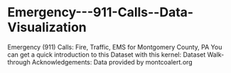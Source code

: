 # Emergency---911-Calls--Data-Visualization
Emergency (911) Calls: Fire, Traffic, EMS for Montgomery County, PA  You can get a quick introduction to this Dataset with this kernel: Dataset Walk-through  Acknowledgements: Data provided by montcoalert.org
